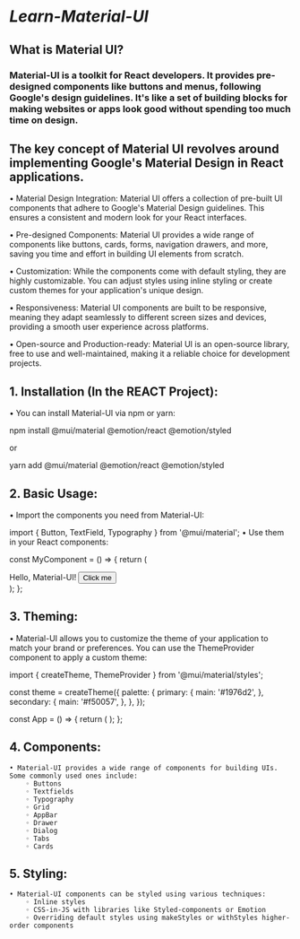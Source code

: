 # *Learn-Material-UI*      

## What is Material UI?

### Material-UI is a toolkit for React developers. It provides pre-designed components like buttons and menus, following Google's design guidelines. It's like a set of building blocks for making websites or apps look good without spending too much time on design.


## The key concept of Material UI revolves around implementing Google's Material Design in React applications.    

• Material Design Integration: Material UI offers a collection of pre-built UI components that adhere to Google's Material Design guidelines. This ensures a consistent and modern look for your React interfaces.

• Pre-designed Components: Material UI provides a wide range of components like buttons, cards, forms, navigation drawers, and more, saving you time and effort in building UI elements from scratch.
    
• Customization: While the components come with default styling, they are highly customizable. You can adjust styles using inline styling or create custom themes for your application's unique design.
    
• Responsiveness: Material UI components are built to be responsive, meaning they adapt seamlessly to different screen sizes and devices, providing a smooth user experience across platforms.
    
• Open-source and Production-ready: Material UI is an open-source library, free to use and well-maintained, making it a reliable choice for development projects. 


## 1. Installation (In the REACT Project):
• You can install Material-UI via npm or yarn:
  
  npm install @mui/material @emotion/react @emotion/styled
  
  or
  
  yarn add @mui/material @emotion/react @emotion/styled


## 2. Basic Usage:
• Import the components you need from Material-UI:

import { Button, TextField, Typography } from '@mui/material';
• Use them in your React components:

const MyComponent = () => {
return (
  <div>
    <Typography variant="h1">Hello, Material-UI!</Typography>
    <Button variant="contained" color="primary">Click me</Button>
    <TextField label="Enter your name" />
  </div>
);
};


## 3. Theming:
• Material-UI allows you to customize the theme of your application to match your brand or preferences. You can use the ThemeProvider component to apply a custom theme:

import { createTheme, ThemeProvider } from '@mui/material/styles';

const theme = createTheme({
palette: {
  primary: {
    main: '#1976d2',
  },
  secondary: {
    main: '#f50057',
  },
},
});

const App = () => {
return (
  <ThemeProvider theme={theme}>
    <MyComponent />
  </ThemeProvider>
);
};


## 4. Components:
    • Material-UI provides a wide range of components for building UIs. Some commonly used ones include:
        ◦ Buttons
        ◦ Textfields
        ◦ Typography
        ◦ Grid
        ◦ AppBar
        ◦ Drawer
        ◦ Dialog
        ◦ Tabs
        ◦ Cards

## 5. Styling:
    • Material-UI components can be styled using various techniques:
        ◦ Inline styles
        ◦ CSS-in-JS with libraries like Styled-components or Emotion
        ◦ Overriding default styles using makeStyles or withStyles higher-order components

